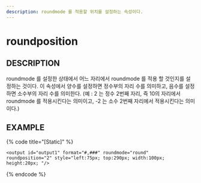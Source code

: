 ```yaml
---
description: roundmode 를 적용할 위치를 설정하는 속성이다.    
---
```


#   roundposition                        

## DESCRIPTION

roundmode 를 설정한 상태에서 어느 자리에서 roundmode 를 적용 할 것인지를 설정하는 것이다.
이 속성에서 양수를 설정하면 정수부의 자리 수를 의미하고, 음수를 설정하면 소수부의 자리 수를 의미한다.
(예 : 2 는 정수 2번째 자리, 즉 10의 자리에서 roundmode 를 적용시킨다는 의미이고, -2 는 소수 2번째 자리에서 적용시킨다는 의미이다.)

## EXAMPLE

{% code title="\[Static\]" %}
```markup
<output id="output1" format="#,###" roundmode="round" roundposition="2" style="left:75px; top:290px; width:100px; height:20px; "/>
```
{% endcode %}
